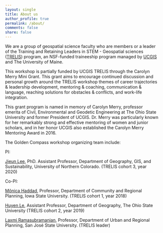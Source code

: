 ```yaml
---
layout: single
title: About us
author_profile: true
permalink: /about/
comments: false
share: false
---
```


We are a group of geospatial science faculty who are members or a leader of the Training and Retaining Leaders in STEM - Geospatial sciences ([TRELIS](https://www.ucgis.org/trelis)) program, an NSF-funded traineeship program managed by [UCGIS](https://www.ucgis.org/) and The University of Maine. 

This workshop is partially funded by UCGIS TRELIS through the Carolyn Merry Mini Grant. This grant aims to encourage continued discussion and
personal growth around the TRELIS workshop themes of career trajectories & leadership development, mentoring & coaching, communication & language, 
reaching solutions for obstacles & conflicts, and work-life integration.

This grant program is named in memory of Carolyn Merry, professor emerita of Civil, Environmental and Geodetic Engineering at The Ohio State University 
and former President of UCGIS. Dr. Merry was particularly known for her remarkably strong and effective mentoring of women and junior scholars, and in 
her honor UCGIS also established the Carolyn Merry Mentoring Award in 2016.

The Golden Compass workshop organizing team include: 

PI:

[Jieun Lee](https://www.unco.edu/hss/geography-gis-sustainability/about/faculty/jieun-lee.aspx), PhD. Assistant Professor, Department of Geography, GIS, and Sustainability, University of Northern Colorado. (TRELIS cohort 3, year 2020) 


Co-PI: 

[Mônica Haddad](https://www.design.iastate.edu/faculty/haddad/), Professor, Department of Community and Regional Planning, Iowa State University. (TRELIS cohort 1, year 2018) 

[Huyen Le](https://u.osu.edu/huyenle/members/), Assistant Professor, Department of Geography, The Ohio State University (TRELIS cohort 2, year 2019)

[Laxmi Ramasubramanian](https://www.sjsu.edu/people/laxmi.ramasubramanian/), Professor, Department of Urban and Regional Planning, San José State University. (TRELIS leader) 
